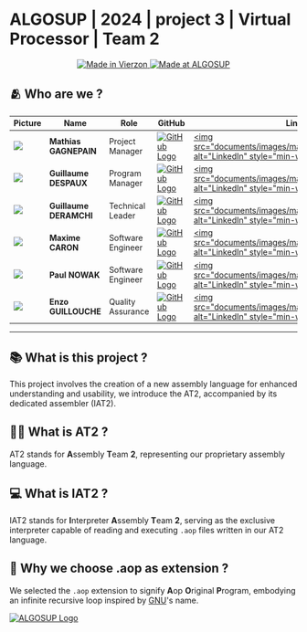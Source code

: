 # ALGOSUP | 2024 | project 3 | Virtual Processor | Team 2

<div align="center">
    <a href="https://en.wikipedia.org/wiki/Vierzon">
        <img src="https://img.shields.io/badge/Made%20in-Vierzon-success.svg" alt="Made in Vierzon">
    </a>
    <a href="https://algosup.com/">
        <img src="https://img.shields.io/badge/Made%20at-ALGOSUP-blue.svg" alt="Made at ALGOSUP">
    </a>
    <div>
    <!-- ![Logo]() -->
    </div>
</div>



## 🫂 Who are we ?
| **Picture**                                                                                           | **Name**           | **Role**          | **GitHub**                                                                                                                                                         | **LinkedIn**                                                                                                                                                                                  |
| ----------------------------------------------------------------------------------------------------- | ------------------ | ----------------- | ------------------------------------------------------------------------------------------------------------------------------------------------------------------ | --------------------------------------------------------------------------------------------------------------------------------------------------------------------------------------------- |
| <img src=https://ca.slack-edge.com/T06AELBCZSB-U06AS9UQZ6Z-g7986289d5c2-512 style="min-width:50;max-height:200"> | **Mathias GAGNEPAIN**  | Project Manager   | <a href="https://github.com/MathiasGagnepain"><picture style="display:flex"><source media="(prefers-color-scheme: dark)" srcset="documents/images/management/github_light_logo.png"><source media="(prefers-color-scheme: light)" srcset="documents/images/management/github_dark_logo.png"><img alt="GitHub Logo" style="min-width:50px;max-width:75px" ></picture></a> | [<img src="documents/images/management/linkedin_logo.png" alt="LinkedIn" style="min-width:50px;max-width:75px>](https://www.linkedin.com/in/mathias-gagnepain-426a131b0/)  |  
| <img src=https://ca.slack-edge.com/T06AELBCZSB-U06BJ1BQE00-g3ffdd245b21-512 style="min-width:50;max-height:200"> | **Guillaume DESPAUX**  | Program Manager   | <a href="https://github.com/GuillaumeDespaux"><picture style="display:flex"><source media="(prefers-color-scheme: dark)" srcset="documents/images/management/github_light_logo.png"><source media="(prefers-color-scheme: light)" srcset="documents/images/management/github_dark_logo.png"><img alt="GitHub Logo" style="min-width:50px;max-width:75px" ></picture></a> | [<img src="documents/images/management/linkedin_logo.png" alt="LinkedIn" style="min-width:50px;max-width:75px>](https://www.linkedin.com/in/guillaume-despaux-084b10206/)  |              
| <img src=https://ca.slack-edge.com/T06AELBCZSB-U06ATEC5AG5-g70bf9de2131-512 style="min-width:50;max-height:200"> | **Guillaume DERAMCHI** | Technical Leader  | <a href="https://github.com/Guillaume18100"><picture style="display:flex"><source media="(prefers-color-scheme: dark)" srcset="documents/images/management/github_light_logo.png"><source media="(prefers-color-scheme: light)" srcset="documents/images/management/github_dark_logo.png"><img alt="GitHub Logo" style="min-width:50px;max-width:75px" ></picture></a>   | [<img src="documents/images/management/linkedin_logo.png" alt="LinkedIn" style="min-width:50px;max-width:75px>](https://www.linkedin.com/in/guillaume-deramchi-a45116293/) |              
| <img src=https://ca.slack-edge.com/T06AELBCZSB-U06AXL3CDGC-gf21fde06b1f-512 style="min-width:50;max-height:200"> | **Maxime CARON**       | Software Engineer | <a href="https://github.com/MaximeAlgosup"><picture style="display:flex"><source media="(prefers-color-scheme: dark)" srcset="documents/images/management/github_light_logo.png"><source media="(prefers-color-scheme: light)" srcset="documents/images/management/github_dark_logo.png"><img alt="GitHub Logo" style="min-width:50px;max-width:75px" ></picture></a>    | [<img src="documents/images/management/linkedin_logo.png" alt="LinkedIn" style="min-width:50px;max-width:75px>](https://www.linkedin.com/in/maxime-caron-dev/)             |              
| <img src=https://ca.slack-edge.com/T06AELBCZSB-U06CFLBV3MZ-g3621cbd420c-512 style="min-width:50;max-height:200"> | **Paul NOWAK**         | Software Engineer | <a href="https://github.com/PaulNowak36"><picture style="display:flex"><source media="(prefers-color-scheme: dark)" srcset="documents/images/management/github_light_logo.png"><source media="(prefers-color-scheme: light)" srcset="documents/images/management/github_dark_logo.png"><img alt="GitHub Logo" style="min-width:50px;max-width:75px" ></picture></a>      | [<img src="documents/images/management/linkedin_logo.png" alt="LinkedIn" style="min-width:50px;max-width:75px>](https://www.linkedin.com/in/paul-nowak-0757a61a7/)         |              
| <img src=https://ca.slack-edge.com/T06AELBCZSB-U06ANSN526S-g20f42d2a13d-512 style="min-width:50;max-height:200"> | **Enzo GUILLOUCHE**    | Quality Assurance | <a href="https://github.com/EnzoGuillouche"><picture style="display:flex"><source media="(prefers-color-scheme: dark)" srcset="documents/images/management/github_light_logo.png"><source media="(prefers-color-scheme: light)" srcset="documents/images/management/github_dark_logo.png"><img alt="GitHub Logo" style="min-width:50px;max-width:75px" ></picture></a>   | [<img src="documents/images/management/linkedin_logo.png" alt="LinkedIn" style="min-width:50px;max-width:75px>](https://www.linkedin.com/in/enzo-g-b62114293/)             |              

<hr>

## 📚 What is this project ?

This project involves the creation of a new assembly language for enhanced understanding and usability, we introduce the AT2, accompanied by its dedicated assembler (IAT2).

## 🕵️‍♂️ What is AT2 ?

AT2 stands for **A**ssembly **T**eam **2**, representing our proprietary assembly language.

## 💻 What is IAT2 ?

IAT2 stands for **I**nterpreter **A**ssembly **T**eam **2**, serving as the exclusive interpreter capable of reading and executing `.aop` files written in our AT2 language.

## 💾 Why we choose .aop as extension ?

We selected the `.aop` extension to signify **A**op **O**riginal **P**rogram, embodying an infinite recursive loop inspired by [GNU](https://en.wikipedia.org/wiki/GNU#Name)'s name.


<a href="https://algosup.com/"><picture style="display:flex"><source media="(prefers-color-scheme: dark)" srcset="documents/images/management/algosup_orange.svg"><source media="(prefers-color-scheme: light)" srcset="documents/images/management/algosup_light_blue.svg"><img alt="ALGOSUP Logo" style="max-width:1440px" >
